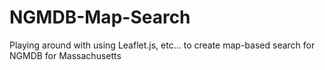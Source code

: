 # NGMDB-Map-Search
Playing around with using Leaflet.js, etc... to create map-based search for NGMDB for Massachusetts

